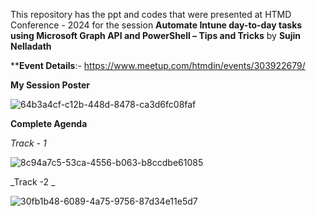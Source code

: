 This repository has the ppt and codes that were presented at HTMD Conference - 2024 for the session  **Automate Intune day-to-day tasks using Microsoft Graph API and PowerShell – Tips and Tricks** by **Sujin Nelladath**

****Event Details**:- https://www.meetup.com/htmdin/events/303922679/

**My Session Poster**

![64b3a4cf-c12b-448d-8478-ca3d6fc08faf](https://github.com/user-attachments/assets/a59450c9-ee52-4dd2-805c-75696141938a)


**Complete Agenda**

_Track - 1_

![8c94a7c5-53ca-4556-b063-b8ccdbe61085](https://github.com/user-attachments/assets/6a51ea57-9cbe-4423-ba0c-cc2cb2c2f47e)

_Track -2 _

![30fb1b48-6089-4a75-9756-87d34e11e5d7](https://github.com/user-attachments/assets/20f5e76e-4642-426c-85dd-861c7bbe04d2)







